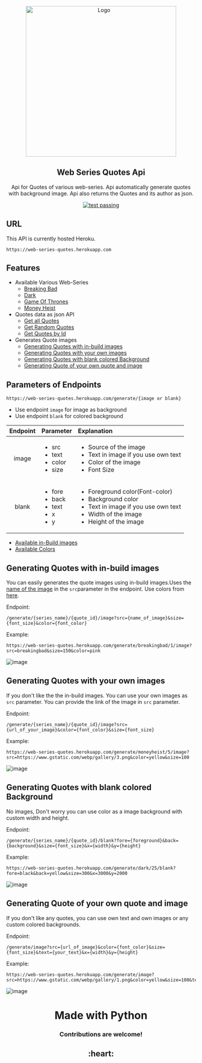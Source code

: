 <p align='center'>
    <img width="400px" src="https://raw.githubusercontent.com/yogeshwaran01/web-series-quotes/main/web-series-quotes-title.png" align="center" alt="Logo">
    <h2 align="center">Web Series Quotes Api</h2>
    <p align="center">Api for Quotes of various web-series. Api automatically generate quotes with background image. Api also returns the Quotes and its author as json.</p>
</p>
<p align="center">
    <a href="https://travis-ci.org/github/yogeshwaran01/web-series-quotes/">
    <img alt="test passing" src="https://img.shields.io/travis/yogeshwaran01/web-series-quotes/main.svg?logo=travis"/>
    </a>
</p>


## URL
This API is currently hosted Heroku.

```url
https://web-series-quotes.herokuapp.com
```

## Features

- Available Various Web-Series
  - [Breaking Bad](https://web-series-quotes.herokuapp.com/breakingbad)
  - [Dark](https://web-series-quotes.herokuapp.com/dark)
  - [Game Of Thrones](https://web-series-quotes.herokuapp.com/gameofthrones)
  - [Money Heist](https://web-series-quotes.herokuapp.com/moneyheist)
- Quotes data as json API
  - [Get all Quotes](https://github.com/yogeshwaran01/web-series-quotes/blob/main/docs/all_quote.md)
  - [Get Random Quotes](https://github.com/yogeshwaran01/web-series-quotes/blob/main/docs/random_quote.md)
  - [Get Quotes by Id](https://github.com/yogeshwaran01/web-series-quotes/blob/main/docs/quote_by_id.md)
- Generates Quote images
  - [Generating Quotes with in-build images](#generating-quotes-with-in-build-images)
  - [Generating Quotes with your own images](#generating-quotes-with-your-own-images)
  - [Generating Quotes with blank colored Background](#generating-quotes-with-blank-colored-background)
  - [Generating Quote of your own quote and image](#generating-quote-of-your-own-quote-and-image)

## Parameters of Endpoints

```url
https://web-series-quotes.herokuapp.com/generate/{image or blank}
```
- Use endpoint `image` for image as background
- Use endpoint `blank` for colored background 

| Endpoint |                              Parameter                               |                                                                                Explanation                                                                                |
| :------: | :------------------------------------------------------------------ | :-------------------------------------------------------------------------------------------- |
|  image  |    <ul><li>src</li><li>text</li><li>color</li><li>size</li></ul>     |                      <ul><li>Source of the image </li><li>Text in image if you use own text</li><li>Color of the image</li><li>Font Size</li></ul>                       |
|  blank   | <ul><li>fore</li><li>back</li><li>text</li><li>x</li><li>y</li></ul> | <ul><li>Foreground color(Font-color)</li><li>Background color</li><li>Text in image if you use own text</li><li>Width of the image</li><li>Height of the image</li></ul> |

- [Available in-Build images](https://github.com/yogeshwaran01/web-series-quotes/blob/main/docs/in_build_images.md)
- [Available Colors](https://github.com/yogeshwaran01/web-series-quotes/blob/main/docs/colors.md)
  
## Generating Quotes with in-build images

You can easily generates the quote images using in-build images.Uses the [name of the image](https://github.com/yogeshwaran01/web-series-quotes/blob/main/docs/in_build_images.md) in the `src`parameter in the endpoint. Use colors from [here](https://github.com/yogeshwaran01/web-series-quotes/blob/main/docs/colors.md).


Endpoint:

```url
/generate/{series_name}/{quote_id}/image?src={name_of_image}&size={font_size}&color={font_color}
```

Example:

```url
https://web-series-quotes.herokuapp.com/generate/breakingbad/1/image?src=breakingbad&size=150&color=pink
```

![image](https://web-series-quotes.herokuapp.com/generate/breakingbad/1/image?src=breakingbad&size=150&color=pink "Image generated by above url")

## Generating Quotes with your own images

If you don't like the the in-build images. You can use your own images as `src` parameter. You can provide the link of the image in `src` parameter.

Endpoint:

```url
/generate/{series_name}/{quote_id}/image?src={url_of_your_image}&color={font_color}&size={font_size}
```

Example:

```url
https://web-series-quotes.herokuapp.com/generate/moneyheist/5/image?src=https://www.gstatic.com/webp/gallery/3.png&color=yellow&size=100
```

![image](https://web-series-quotes.herokuapp.com/generate/moneyheist/5/image?src=https://www.gstatic.com/webp/gallery/3.png&color=yellow&size=100 "Image generated by above url")

## Generating Quotes with blank colored Background

No images, Don't worry you can use color as a image background with custom width and height.

Endpoint:

```url
/generate/{series_name}/{quote_id}/blank?fore={foreground}&back={background}&size={font_size}&x={width}&y={height}
```

Example:

```url
https://web-series-quotes.herokuapp.com/generate/dark/25/blank?fore=black&back=yellow&size=300&x=3000&y=2000
```

![image](https://web-series-quotes.herokuapp.com/generate/dark/25/blank?fore=black&back=yellow&size=300&x=3000&y=2000 "Image generated by above url")

## Generating Quote of your own quote and image

If you don't like any quotes, you can use own text and own images or any custom colored backgrounds.

Endpoint:

```url
/generate/image?src={url_of_image}&color={font_color}&size={font_size}&text={your_text}&x={width}&y={height}
```

Example:

```url
https://web-series-quotes.herokuapp.com/generate/image?src=https://www.gstatic.com/webp/gallery/1.png&color=yellow&size=100&text=Hello+world
```
![image](https://web-series-quotes.herokuapp.com/generate/image?src=https://www.gstatic.com/webp/gallery/1.png&color=yellow&size=100&text=Hello+world "Image generated by above url")


<h1 align='center'>Made with Python</h2>
<h3 align='center'>
Contributions are welcome!</h3>
<h2 align='center'>:heart:</h2>
